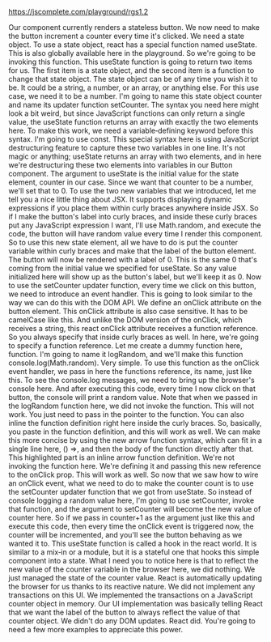 https://jscomplete.com/playground/rgs1.2

Our component currently renders a stateless button. We now need to make the button increment a counter every time it's clicked. We need a state object. To use a state object,
react has a special function named useState. This is also globally available here in the playground. So we're going to be invoking this function. This useState function is 
going to return two items for us. The first item is a state object, and the second item is a function to change that state object. The state object can be of any time you wish
it to be. It could be a string, a number, or an array, or anything else. For this use case, we need it to be a number. I'm going to name this state object counter and name its
updater function setCounter. The syntax you need here might look a bit weird, but since JavaScript functions can only return a single value, the useState function returns an
array with exactly the two elements here. To make this work, we need a variable‑defining keyword before this syntax. I'm going to use const. This special syntax here is using 
JavaScript destructuring feature to capture these two variables in one line. It's not magic or anything; useState returns an array with two elements, and in here we're 
destructuring these two elements into variables in our Button component. The argument to useState is the initial value for the state element, counter in our case. Since we
want that counter to be a number, we'll set that to 0. To use the two new variables that we introduced, let me tell you a nice little thing about JSX. It supports displaying 
dynamic expressions if you place them within curly braces anywhere inside JSX. So if I make the button's label into curly braces, and inside these curly braces put any JavaScript
expression I want, I'll use Math.random, and execute the code, the button will have random value every time I render this component. So to use this new state element, all we have
to do is put the counter variable within curly braces and make that the label of the button element. The button will now be rendered with a label of 0. This is the same 0 that's
coming from the initial value we specified for useState. So any value initialized here will show up as the button's label, but we'll keep it as 0. Now to use the setCounter
updater function, every time we click on this button, we need to introduce an event handler. This is going to look similar to the way we can do this with the DOM API. We define an
onClick attribute on the button element. This onClick attribute is also case sensitive. It has to be camelCase like this. And unlike the DOM version of the onClick, which
receives a string, this react onClick attribute receives a function reference. So you always specify that inside curly braces as well. In here, we're going to specify a
function reference. Let me create a dummy function here, function. I'm going to name it logRandom, and we'll make this function console.log(Math.random). Very simple. To use this
function as the onClick event handler, we pass in here the functions reference, its name, just like this. To see the console.log messages, we need to bring up the browser's 
console here. And after executing this code, every time I now click on that button, the console will print a random value. Note that when we passed in the logRandom function here,
we did not invoke the function. This will not work. You just need to pass in the pointer to the function. You can also inline the function definition right here inside the curly
braces. So, basically, you paste in the function definition, and this will work as well. We can make this more concise by using the new arrow function syntax, which can fit in a
single line here, () =>, and then the body of the function directly after that. This highlighted part is an inline arrow function definition. We're not invoking the function here.
We're defining it and passing this new reference to the onClick prop. This will work as well. So now that we saw how to wire an onClick event, what we need to do to make the 
counter count is to use the setCounter updater function that we got from useState. So instead of console logging a random value here, I'm going to use setCounter, invoke that
function, and the argument to setCounter will become the new value of counter here. So if we pass in counter+1 as the argument just like this and execute this code, then every 
time the onClick event is triggered now, the counter will be incremented, and you'll see the button behaving as we wanted it to. This useState function is called a hook in the 
react world. It is similar to a mix‑in or a module, but it is a stateful one that hooks this simple component into a state. What I need you to notice here is that to reflect the
new value of the counter variable in the browser here, we did nothing. We just managed the state of the counter value. React is automatically updating the browser for us thanks 
to its reactive nature. We did not implement any transactions on this UI. We implemented the transactions on a JavaScript counter object in memory. Our UI implementation was 
basically telling React that we want the label of the button to always reflect the value of that counter object. We didn't do any DOM updates. React did. You're going to need 
a few more examples to appreciate this power.
